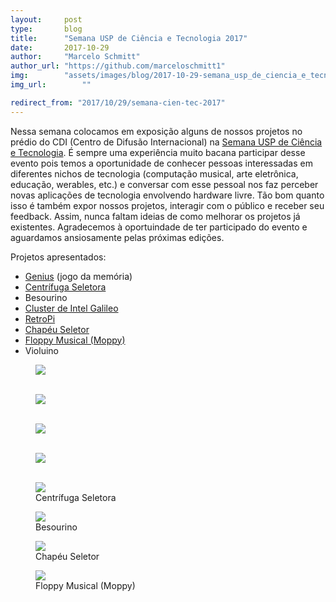 ```yaml
---
layout:     post
type:       blog
title:      "Semana USP de Ciência e Tecnologia 2017"
date:       2017-10-29
author:     "Marcelo Schmitt"
author_url: "https://github.com/marceloschmitt1"
img:        "assets/images/blog/2017-10-29-semana_usp_de_ciencia_e_tecnologia_2017/lado.jpg"
img_url: 		""

redirect_from: "2017/10/29/semana-cien-tec-2017"
---
```


Nessa semana colocamos em exposição alguns de nossos projetos no prédio do CDI (Centro de Difusão Internacional) na [Semana USP de Ciência e Tecnologia](http://usp.br/semanact/2017/sobre/). É sempre uma experiência muito bacana participar desse evento pois temos a oportunidade de conhecer pessoas interessadas em diferentes nichos de tecnologia (computação musical, arte eletrônica, educação, werables, etc.) e conversar com esse pessoal nos faz perceber novas aplicações de tecnologia envolvendo hardware livre. Tão bom quanto isso é também expor nossos projetos, interagir com o público e receber seu feedback. Assim, nunca faltam ideias de como melhorar os projetos já existentes. Agradecemos à oportuindade de ter participado do evento e aguardamos ansiosamente pelas próximas edições.

Projetos apresentados:
- [Genius](https://github.com/HardwareLivreUSP/Genius) (jogo da memória)
- [Centrífuga Seletora](https://github.com/Brunoarico/centrifuge)
- Besourino
- [Cluster de Intel Galileo](https://github.com/HardwareLivreUSP/Cluster-Monitor)
- [RetroPi](https://retropie.org.uk/)
- [Chapéu Seletor](https://github.com/HardwareLivreUSP/ChapeuSeletor)
- [Floppy Musical (Moppy)](https://github.com/HardwareLivreUSP/Moppy)
- Violuino

<div class="img-container">
  <figure>
    <img src="{{ site.baseurl }}/assets/images/blog/2017-10-29-semana_usp_de_ciencia_e_tecnologia_2017/banner.jpg">
    <figcaption>&nbsp;</figcaption>
  </figure>
  <figure>
    <img src="{{ site.baseurl }}/assets/images/blog/2017-10-29-semana_usp_de_ciencia_e_tecnologia_2017/stand_sabado1.jpg">
    <figcaption>&nbsp;</figcaption>
  </figure>
  <figure>
    <img src="{{ site.baseurl }}/assets/images/blog/2017-10-29-semana_usp_de_ciencia_e_tecnologia_2017/stand_sabado2.jpg">
    <figcaption>&nbsp;</figcaption>
  </figure>
  <figure>
    <img src="{{ site.baseurl }}/assets/images/blog/2017-10-29-semana_usp_de_ciencia_e_tecnologia_2017/lado.jpg">
    <figcaption>&nbsp;</figcaption>
  </figure>
  <figure>
    <img src="{{ site.baseurl }}/assets/images/blog/2017-10-29-semana_usp_de_ciencia_e_tecnologia_2017/centrifuga.jpg">
    <figcaption>Centrífuga Seletora</figcaption>
  </figure>
  <figure>
    <img src="{{ site.baseurl }}/assets/images/blog/2017-10-29-semana_usp_de_ciencia_e_tecnologia_2017/besourino.jpg">
    <figcaption>Besourino</figcaption>
  </figure>
  <figure>
    <img src="{{ site.baseurl }}/assets/images/blog/2017-10-29-semana_usp_de_ciencia_e_tecnologia_2017/chapeu.jpg">
    <figcaption>Chapéu Seletor</figcaption>
  </figure>
  <figure>
    <img src="{{ site.baseurl }}/assets/images/blog/2017-10-29-semana_usp_de_ciencia_e_tecnologia_2017/moppy.jpg">
    <figcaption>Floppy Musical (Moppy)</figcaption>
  </figure>
</div>
